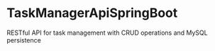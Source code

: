 # TaskManagerApiSpringBoot
RESTful API for task management with CRUD operations and MySQL persistence
